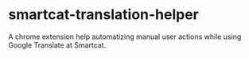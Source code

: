 # smartcat-translation-helper
A chrome extension help automatizing manual user actions while using Google Translate at Smartcat.
